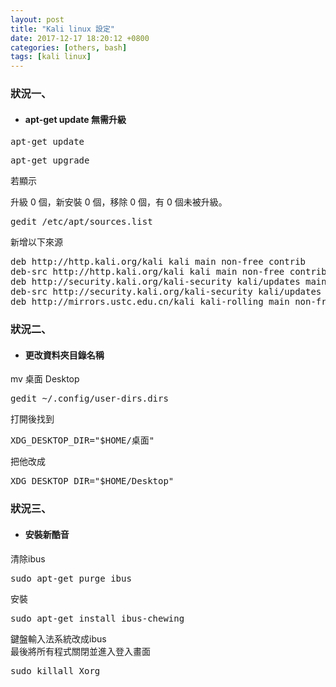 ```yaml
---
layout: post                          
title: "Kali linux 設定"                   
date: 2017-12-17 18:20:12 +0800       
categories: [others, bash]         
tags: [kali linux]
---
```



### 狀況一、

- #### **apt-get update 無需升級**  

<pre>apt-get update</pre>  
<pre>apt-get upgrade</pre>  
若顯示  

升級 0 個，新安裝 0 個，移除 0 個，有 0 個未被升級。  

<pre>gedit /etc/apt/sources.list</pre>
新增以下來源  

<pre>
deb http://http.kali.org/kali kali main non-free contrib
deb-src http://http.kali.org/kali kali main non-free contrib
deb http://security.kali.org/kali-security kali/updates main contrib non-free
deb-src http://security.kali.org/kali-security kali/updates main contrib non-free
deb http://mirrors.ustc.edu.cn/kali kali-rolling main non-free contrib
</pre>



### 狀況二、

- #### **更改資料夾目錄名稱**  

mv 桌面 Desktop  
<pre>gedit ~/.config/user-dirs.dirs</pre>  
打開後找到  
<pre>XDG_DESKTOP_DIR="$HOME/桌面"</pre>  
把他改成  
<pre>XDG_DESKTOP_DIR="$HOME/Desktop"</pre>  




### 狀況三、


- #### **安裝新酷音**  

清除ibus  
<pre>sudo apt-get purge ibus</pre>  
安裝  
<pre>sudo apt-get install ibus-chewing</pre>  
鍵盤輸入法系統改成ibus  
最後將所有程式關閉並進入登入畫面  
<pre>sudo killall Xorg</pre>
